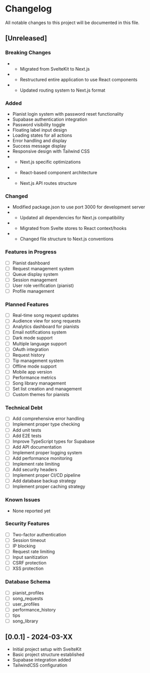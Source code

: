 # Changelog

All notable changes to this project will be documented in this file.

## [Unreleased]

### Breaking Changes
- - Migrated from SvelteKit to Next.js
- - Restructured entire application to use React components
- - Updated routing system to Next.js format

### Added
- Pianist login system with password reset functionality
- Supabase authentication integration
- Password visibility toggle
- Floating label input design
- Loading states for all actions
- Error handling and display
- Success message display
- Responsive design with Tailwind CSS
- - Next.js specific optimizations
- - React-based component architecture
- - Next.js API routes structure

### Changed
- Modified package.json to use port 3000 for development server
- - Updated all dependencies for Next.js compatibility
- - Migrated from Svelte stores to React context/hooks
- - Changed file structure to Next.js conventions

### Features in Progress
- [ ] Pianist dashboard
- [ ] Request management system
- [ ] Queue display system
- [ ] Session management
- [ ] User role verification (pianist)
- [ ] Profile management

### Planned Features
- [ ] Real-time song request updates
- [ ] Audience view for song requests
- [ ] Analytics dashboard for pianists
- [ ] Email notifications system
- [ ] Dark mode support
- [ ] Multiple language support
- [ ] OAuth integration
- [ ] Request history
- [ ] Tip management system
- [ ] Offline mode support
- [ ] Mobile app version
- [ ] Performance metrics
- [ ] Song library management
- [ ] Set list creation and management
- [ ] Custom themes for pianists

### Technical Debt
- [ ] Add comprehensive error handling
- [ ] Implement proper type checking
- [ ] Add unit tests
- [ ] Add E2E tests
- [ ] Improve TypeScript types for Supabase
- [ ] Add API documentation
- [ ] Implement proper logging system
- [ ] Add performance monitoring
- [ ] Implement rate limiting
- [ ] Add security headers
- [ ] Implement proper CI/CD pipeline
- [ ] Add database backup strategy
- [ ] Implement proper caching strategy

### Known Issues
- None reported yet

### Security Features
- [ ] Two-factor authentication
- [ ] Session timeout
- [ ] IP blocking
- [ ] Request rate limiting
- [ ] Input sanitization
- [ ] CSRF protection
- [ ] XSS protection

### Database Schema
- [ ] pianist_profiles
- [ ] song_requests
- [ ] user_profiles
- [ ] performance_history
- [ ] tips
- [ ] song_library

## [0.0.1] - 2024-03-XX
- Initial project setup with SvelteKit
- Basic project structure established
- Supabase integration added
- TailwindCSS configuration 
